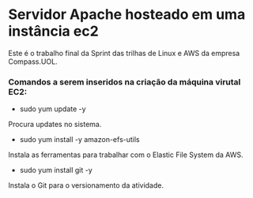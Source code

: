 # Servidor Apache hosteado em uma instância ec2

  Este é o trabalho final da Sprint das trilhas de Linux e AWS da empresa Compass.UOL.
  
<h3>Comandos a serem inseridos na criação da máquina virutal EC2:</h3>

- sudo yum update -y
<p>Procura updates no sistema.</p>

- sudo yum install -y amazon-efs-utils
<p>Instala as ferramentas para trabalhar com o Elastic File System da AWS.</p>

- sudo yum install git -y
<p>Instala o Git para o versionamento da atividade.</p>
